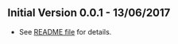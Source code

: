 ## Initial Version 0.0.1 - 13/06/2017
* See [README file](https://github.com/WasiqB/coteafs-config/blob/master/README.md) for details.
